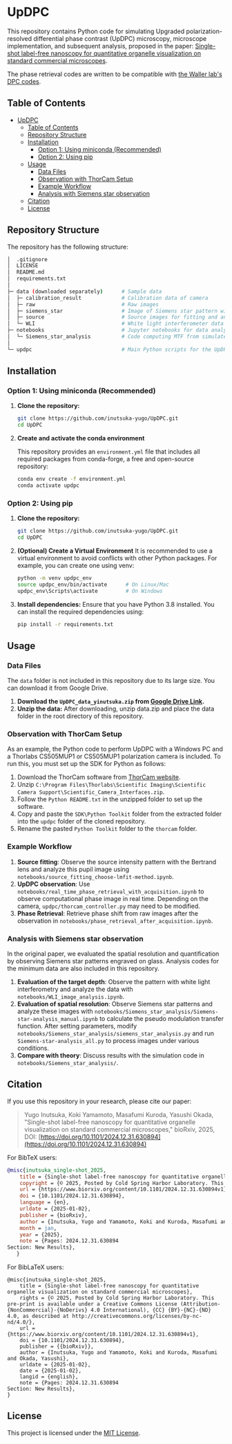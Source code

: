 # UpDPC

This repository contains Python code for simulating Upgraded polarization-resolved differential phase contrast (UpDPC) microscopy, microscope implementation, and subsequent analysis, proposed in the paper: [Single-shot label-free nanoscopy for quantitative organelle visualization on standard commercial microscopes](https://doi.org/10.1101/2024.12.31.630894).

The phase retrieval codes are written to be compatible with [the Waller lab's DPC codes][1].

[1]: https://github.com/Waller-Lab/DPC_withAberrationCorrection/tree/master

## Table of Contents

- [UpDPC](#updpc)
  - [Table of Contents](#table-of-contents)
  - [Repository Structure](#repository-structure)
  - [Installation](#installation)
    - [Option 1: Using miniconda (Recommended)](#option-1-using-miniconda-recommended)
    - [Option 2: Using pip](#option-2-using-pip)
  - [Usage](#usage)
    - [Data Files](#data-files)
    - [Observation with ThorCam Setup](#observation-with-thorcam-setup)
    - [Example Workflow](#example-workflow)
    - [Analysis with Siemens star observation](#analysis-with-siemens-star-observation)
  - [Citation](#citation)
  - [License](#license)

## Repository Structure

The repository has the following structure:

```bash
│  .gitignore
│  LICENSE
│  README.md
│  requirements.txt
│
├─ data (downloaded separately)      # Sample data
│  ├─ calibration_result             # Calibration data of camera
│  ├─ raw                            # Raw images
│  ├─ siemens_star                   # Image of Siemens star pattern with UpDPC setup
│  ├─ source                         # Source images for fitting and analysis
│  └─ WLI                            # White light interferometer data to evaluate the carved glass
├─ notebooks                         # Jupyter notebooks for data analysis and processing
│  └─ Siemens_star_analysis          # Code computing MTF from simulated and experimental Siemens star images
│
└─ updpc                             # Main Python scripts for the UpDPC algorithm
```

## Installation

### Option 1: Using miniconda (Recommended)

1. **Clone the repository:**

   ```bash
   git clone https://github.com/inutsuka-yugo/UpDPC.git
   cd UpDPC
   ```

2. **Create and activate the conda environment**

   This repository provides an `environment.yml` file that includes all required packages from conda-forge, a free and open-source repository:

   ```bash
   conda env create -f environment.yml
   conda activate updpc
   ```

### Option 2: Using pip

1. **Clone the repository:**

   ```bash
   git clone https://github.com/inutsuka-yugo/UpDPC.git
   cd UpDPC
   ```

2. **(Optional) Create a Virtual Environment**
   It is recommended to use a virtual environment to avoid conflicts with other Python packages. For example, you can create one using venv:

   ```bash
   python -m venv updpc_env
   source updpc_env/bin/activate      # On Linux/Mac
   updpc_env\Scripts\activate         # On Windows
   ```

3. **Install dependencies:**
   Ensure that you have Python 3.8 installed. You can install the required dependencies using:

   ```bash
   pip install -r requirements.txt
   ```

## Usage

### Data Files

The `data` folder is not included in this repository due to its large size. You can download it from Google Drive.

1. **Download the `UpDPC_data_yinutsuka.zip` from [Google Drive Link](https://drive.google.com/file/d/1UQF8Zqn5t33CkcqZ9V9yitfGQGt_uPXd/view?usp=sharing).**
2. **Unzip the data:** After downloading, unzip data.zip and place the data folder in the root directory of this repository.

### Observation with ThorCam Setup

As an example, the Python code to perform UpDPC with a Windows PC and a Thorlabs CS505MUP1 or CS505MUP1 polarization camera is included.
To run this, you must set up the SDK for Python as follows:

1. Download the ThorCam software from [ThorCam website](https://www.thorlabs.co.jp/software_pages/ViewSoftwarePage.cfm?Code=ThorCam).
2. Unzip `C:\Program Files\Thorlabs\Scientific Imaging\Scientific Camera Support\Scientific_Camera_Interfaces.zip`.
3. Follow the `Python README.txt` in the unzipped folder to set up the software.
4. Copy and paste the `SDK\Python Toolkit` folder from the extracted folder into the `updpc` folder of the cloned repository.
5. Rename the pasted `Python Toolkit` folder to the `thorcam` folder.

<!-- 例として、Windows PC と Thorlabs 製の偏光カメラである CS505MUP1 や CS505MUP1 を使って UpDPC を使用する場合の Python コードも付属している。
実行する場合は、以下の手順で Python 用の SDK をセットアップする必要がある。
- ThorCam ソフトウェアを https://www.thorlabs.co.jp/software_pages/ViewSoftwarePage.cfm?Code=ThorCam からダウンロードする
- `C:\Program Files\Thorlabs\Scientific Imaging\Scientific Camera Support\Scientific_Camera_Interfaces.zip` を解凍する
- 解凍したフォルダ内の `Python README.txt` に従ってセットアップする
- 解凍したフォルダ内の `SDK\Python Toolkit` フォルダをコピーし、この clone した repository の `updpc` フォルダ内にペーストする
- ペーストした `Python Toolkit` を `thorcam` フォルダに rename する -->

### Example Workflow

1. **Source fitting**: Observe the source intensity pattern with the Bertrand lens and analyze this pupil image using `notebooks/source_fitting_choose-lmfit-method.ipynb`.
2. **UpDPC observation**: Use `notebooks/real_time_phase_retrieval_with_acquisition.ipynb` to observe computational phase image in real time. Depending on the camera, `updpc/thorcam_controller.py` may need to be modified.
3. **Phase Retrieval**: Retrieve phase shift from raw images after the observation in `notebooks/phase_retrieval_after_acquisition.ipynb`.

### Analysis with Siemens star observation

In the original paper, we evaluated the spatial resolution and quantification by observing Siemens star patterns engraved on glass. Analysis codes for the minimum data are also included in this repository.

1. **Evaluation of the target depth**: Observe the pattern with white light interferometry and analyze the data with `notebooks/WLI_image_analysis.ipynb`.
2. **Evaluation of spatial resolution**: Observe Siemens star patterns and analyze these images with `notebooks/Siemens_star_analysis/Siemens-star-analysis_manual.ipynb` to calculate the pseudo modulation transfer function. After setting parameters, modify `notebooks/Siemens_star_analysis/siemens_star_analysis.py` and run `Siemens-star-analysis_all.py` to process images under various conditions.
3. **Compare with theory**: Discuss results with the simulation code in `notebooks/Siemens_star_analysis/`.

## Citation

If you use this repository in your research, please cite our paper:

> Yugo Inutsuka, Koki Yamamoto, Masafumi Kuroda, Yasushi Okada, "Single-shot label-free nanoscopy for quantitative organelle visualization on standard commercial microscopes," bioRxiv, 2025, DOI: [https://doi.org/10.1101/2024.12.31.630894](https://doi.org/10.1101/2024.12.31.630894)

For BibTeX users:

```bibtex
@misc{inutsuka_single-shot_2025,
	title = {Single-shot label-free nanoscopy for quantitative organelle visualization on standard commercial microscopes},
	copyright = {© 2025, Posted by Cold Spring Harbor Laboratory. This pre-print is available under a Creative Commons License (Attribution-NonCommercial-NoDerivs 4.0 International), CC BY-NC-ND 4.0, as described at http://creativecommons.org/licenses/by-nc-nd/4.0/},
	url = {https://www.biorxiv.org/content/10.1101/2024.12.31.630894v1},
	doi = {10.1101/2024.12.31.630894},
	language = {en},
	urldate = {2025-01-02},
	publisher = {bioRxiv},
	author = {Inutsuka, Yugo and Yamamoto, Koki and Kuroda, Masafumi and Okada, Yasushi},
	month = jan,
	year = {2025},
	note = {Pages: 2024.12.31.630894
Section: New Results},
   }
```

For BibLaTeX users:

```biblatex
@misc{inutsuka_single-shot_2025,
	title = {Single-shot label-free nanoscopy for quantitative organelle visualization on standard commercial microscopes},
	rights = {© 2025, Posted by Cold Spring Harbor Laboratory. This pre-print is available under a Creative Commons License (Attribution-{NonCommercial}-{NoDerivs} 4.0 International), {CC} {BY}-{NC}-{ND} 4.0, as described at http://creativecommons.org/licenses/by-nc-nd/4.0/},
	url = {https://www.biorxiv.org/content/10.1101/2024.12.31.630894v1},
	doi = {10.1101/2024.12.31.630894},
	publisher = {{bioRxiv}},
	author = {Inutsuka, Yugo and Yamamoto, Koki and Kuroda, Masafumi and Okada, Yasushi},
	urldate = {2025-01-02},
	date = {2025-01-02},
	langid = {english},
	note = {Pages: 2024.12.31.630894
Section: New Results},
}
```

## License

This project is licensed under the [MIT License](LICENSE).
